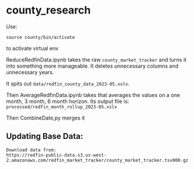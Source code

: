 # county_research


Use:
```
source county/bin/activate 
```

to activate virtual env


ReduceRedfinData.ipynb takes the raw `county_market_tracker` and turns it into something more manageable. It deletes unnecessary columns and unnecessary years.

It spits out `data/redfin_county_data_2023-05.xslx`.

Then AverageRedfinData.ipynb takes that averages the values on a one month, 3 month, 6 month horizon.
Its output file is: `processed/redfin_month_rollup_2023-05.xslx` 

Then CombineDate,py merges it


## Updating Base Data:

```
Download data from:
https://redfin-public-data.s3.us-west-2.amazonaws.com/redfin_market_tracker/county_market_tracker.tsv000.gz
```

